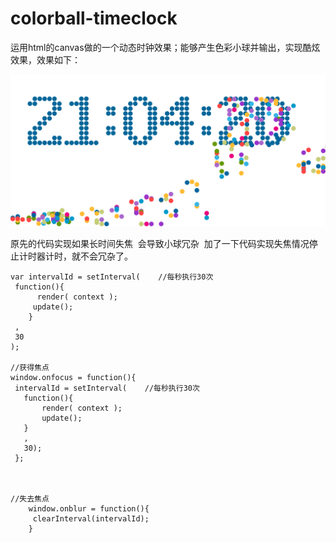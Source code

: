 # colorball-timeclock

运用html的canvas做的一个动态时钟效果；能够产生色彩小球并输出，实现酷炫效果，效果如下：

![Alt text](https://github.com/luomaochen/colorball-timeclock/raw/master/Screenshots/1.png)




原先的代码实现如果长时间失焦  会导致小球冗杂  加了一下代码实现失焦情况停止计时器计时，就不会冗杂了。

	
	
	var intervalId = setInterval(    //每秒执行30次
  	 function(){
     	  render( context );
      	 update();
   		}
  	 ,
  	 30
	);
 
	//获得焦点
	window.onfocus = function(){
  	 intervalId = setInterval(    //每秒执行30次
       function(){
           render( context );
           update();
       }
       ,
       30);
     };
 
 
 
	//失去焦点
	    window.onblur = function(){
  		 clearInterval(intervalId);
		}

